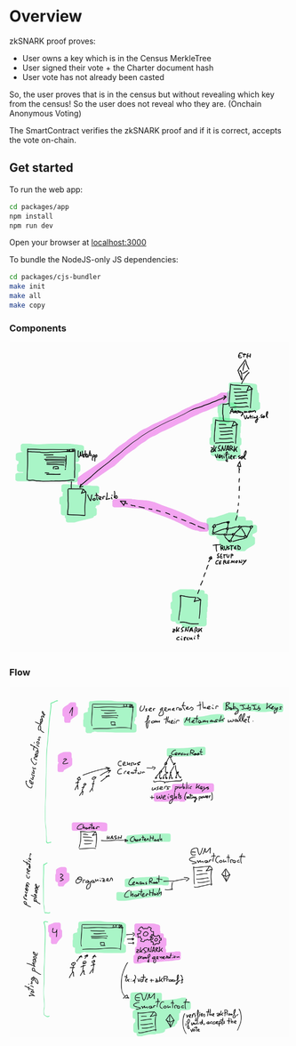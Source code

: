 # Overview

zkSNARK proof proves:
- User owns a key which is in the Census MerkleTree
- User signed their vote + the Charter document hash
- User vote has not already been casted

So, the user proves that is in the census but without revealing which key from the census! So the user does not reveal who they are. (Onchain Anonymous Voting)

The SmartContract verifies the zkSNARK proof and if it is correct, accepts the vote on-chain.

## Get started

To run the web app:
```sh
cd packages/app
npm install
npm run dev
```

Open your browser at [localhost:3000](http://localhost:3000)

To bundle the NodeJS-only JS dependencies:

```sh
cd packages/cjs-bundler
make init
make all
make copy
```

### Components

![](packages/CharterOAV-components.jpg)

### Flow

![](packages/CharterOAV-flow.jpg)
